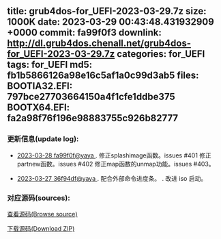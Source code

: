 title: grub4dos-for_UEFI-2023-03-29.7z
size: 1000K
date: 2023-03-29 00:43:48.431932909 +0000
commit: fa99f0f3
downlink: http://dl.grub4dos.chenall.net/grub4dos-for_UEFI-2023-03-29.7z
categories: for_UEFI
tags: for_UEFI
md5: fb1b5866126a98e16c5af1a0c99d3ab5
files:
  BOOTIA32.EFI: 797bce27703664150a4f1cfe1ddbe375
  BOOTX64.EFI: fa2a98f76f196e98883755c926b82777
---

### 更新信息(update log):
  * [2023-03-28 fa99f0f@yaya ](https://github.com/chenall/grub4dos/commit/fa99f0f39db957eb0f5b50c6970801f61c30cc3d)     ﻿. 修正splashimage函数。issues #401
        修正partnew函数。issues #402
        修正map函数的unmap功能。issues #403。

  * [2023-03-27 36f94df@yaya ](https://github.com/chenall/grub4dos/commit/36f94df150faafb386a7c1228d6d5b079f45ee23)     ﻿. 配合外部命令进度条。
      . 改进 iso 启动。


### 对应源码(sources):
  [查看源码(Browse source)](https://github.com/chenall/grub4dos/tree/fa99f0f39db957eb0f5b50c6970801f61c30cc3d)

  [下载源码(Download ZIP)](https://github.com/chenall/grub4dos/archive/fa99f0f39db957eb0f5b50c6970801f61c30cc3d.zip)

